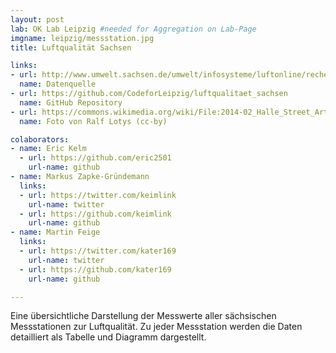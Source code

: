 ```yaml
---
layout: post
lab: OK Lab Leipzig #needed for Aggregation on Lab-Page
imgname: leipzig/messstation.jpg
title: Luftqualität Sachsen

links:
- url: http://www.umwelt.sachsen.de/umwelt/infosysteme/luftonline/recherche.aspx
  name: Datenquelle
- url: https://github.com/CodeforLeipzig/luftqualitaet_sachsen
  name: GitHub Repository
- url: https://commons.wikimedia.org/wiki/File:2014-02_Halle_Street_Art_89.jpg
  name: Foto von Ralf Lotys (cc-by)

colaborators:
- name: Eric Kelm
  - url: https://github.com/eric2501
    url-name: github
- name: Markus Zapke-Gründemann
  links:
  - url: https://twitter.com/keimlink
    url-name: twitter
  - url: https://github.com/keimlink
    url-name: github
- name: Martin Feige
  links:
  - url: https://twitter.com/kater169
    url-name: twitter
  - url: https://github.com/kater169
    url-name: github

---
```


Eine übersichtliche Darstellung der Messwerte aller sächsischen Messstationen zur Luftqualität. Zu jeder Messstation werden die Daten detailliert als Tabelle und Diagramm dargestellt.

